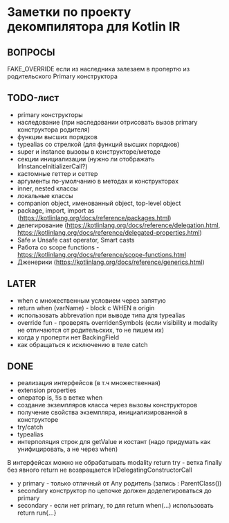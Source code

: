 # Заметки по проекту декомпилятора для Kotlin IR

## ВОПРОСЫ

FAKE_OVERRIDE если из наследника залезаем в пропертю из родительского Primary конструктора

## TODO-лист

- primary конструкторы
- наследование (при наследовании отрисовать вызов primary конструктора родителя)
- функции высших порядков
- typealias со стрелкой (для функций высших порядков)
- super и instance вызовы в конструкторе/методе
- секции инициализации (нужно ли отображать IrInstanceInitializerCall?)
- кастомные геттер и сеттер
- аргументы по-умолчанию в методах и конструкторах
- inner, nested классы
- локальные классы
- companion object, именованный object, top-level object
- package, import, import as (https://kotlinlang.org/docs/reference/packages.html)
- делегирование (https://kotlinlang.org/docs/reference/delegation.html, https://kotlinlang.org/docs/reference/delegated-properties.html)
- Safe и Unsafe cast operator, Smart casts
- Работа со scope functions - https://kotlinlang.org/docs/reference/scope-functions.html
- Дженерики (https://kotlinlang.org/docs/reference/generics.html)

## LATER

- when с множественным условием через запятую
- return when (varName) - block с WHEN в origin
- использовать abbrevation при выводе типа для typealias
- override fun - проверять overridenSymbols (если visibility и modality не отличаются от родительских, то не пишем их)
- когда у проперти нет BackingField
- как обращаться к исключению в теле catch

## DONE

- реализация интерфейсов (в т.ч множественная)
- extension properties
- оператор is, !is в ветке when
- создание экземпляров класса через вызовы конструкторов
- получение свойства экземпляра, инициализированной в конструкторе
- try/catch
- typealias
- интерполяция строк для getValue и костант (надо придумать как унифицировать, а не через when)


В интерфейсах можно не обрабатывать modality
return try - ветка finally без явного return не возвращается 
IrDelegatingConstructorCall 
  - у primary - только отличный от Any родитель (запись : ParentClass())
  - secondary конструктор по цепочке должен доделегироваться до primary
  - secondary - если нет primary, то 
для return when(...) использовать return run{...}
